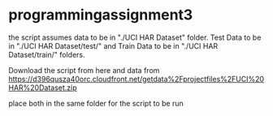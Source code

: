 # programmingassignment3
the script assumes data to be in "./UCI HAR Dataset" folder. Test Data to be in "./UCI HAR Dataset/test/" and Train Data to be in "./UCI HAR Dataset/train/" folders.

Download the script from here and data from https://d396qusza40orc.cloudfront.net/getdata%2Fprojectfiles%2FUCI%20HAR%20Dataset.zip

place both in the same folder for the script to be run
